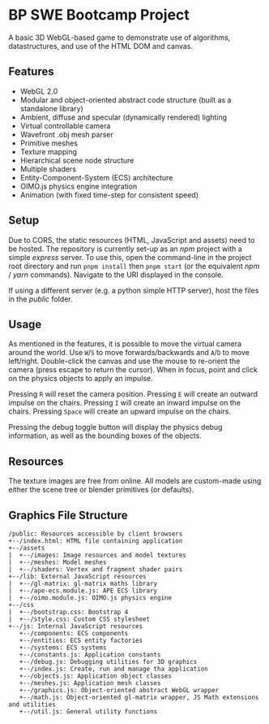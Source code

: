 # BP SWE Bootcamp Project

A basic 3D WebGL-based game to demonstrate use of algorithms, datastructures, and use of the HTML DOM and canvas.

## Features

- WebGL 2.0
- Modular and object-oriented abstract code structure (built as a standalone library)
- Ambient, diffuse and specular (dynamically rendered) lighting
- Virtual controllable camera
- Wavefront .obj mesh parser
- Primitive meshes
- Texture mapping
- Hierarchical scene node structure
- Multiple shaders
- Entity-Component-System (ECS) architecture
- OIMO.js physics engine integration
- Animation (with fixed time-step for consistent speed)

## Setup

Due to CORS, the static resources (HTML, JavaScript and assets) need to be hosted.
The repository is currently set-up as an _npm_ project with a simple _express_ server.
To use this, open the command-line in the project root directory and run `pnpm install` then `pnpm start` (or the equivalent _npm_ / _yarn_ commands).
Navigate to the URI displayed in the console.

If using a different server (e.g. a python simple HTTP server), host the files in the _public_ folder.

## Usage

As mentioned in the features, it is possible to move the virtual camera around the world.
Use `W`/`S` to move forwards/backwards and `A`/`D` to move left/right.
Double-click the canvas and use the mouse to re-orient the camera (press escape to return the cursor).
When in focus, point and click on the physics objects to apply an impulse.

Pressing `R` will reset the camera position.
Pressing `E` will create an outward impulse on the chairs.
Pressing `I` will create an inward impulse on the chairs.
Pressing `Space` will create an upward impulse on the chairs.

Pressing the debug toggle button will display the physics debug information, as well as the bounding boxes of the objects.

## Resources

The texture images are free from online. All models are custom-made using either the scene tree or blender primitives (or defaults).

## Graphics File Structure

```
/public: Resources accessible by client browsers
+--/index.html: HTML file containing application
+--/assets
|  +--/images: Image resources and model textures
|  +--/meshes: Model meshes
|  +--/shaders: Vertex and fragment shader pairs
+--/lib: External JavaScript resources
|  +--/gl-matrix: gl-matrix maths library
|  +--/ape-ecs.module.js: APE ECS library
|  +--/oimo.module.js: OIMO.js physics engine
+--/css
|  +--/bootstrap.css: Bootstrap 4
|  +--/style.css: Custom CSS stylesheet
+--/js: Internal JavaScript resources
   +--/components: ECS components
   +--/entities: ECS entity factories
   +--/systems: ECS systems
   +--/constants.js: Application constants
   +--/debug.js: Debugging utilities for 3D graphics
   +--/index.js: Create, run and manage tha application
   +--/objects.js: Application object classes
   +--/meshes.js: Application mesh classes
   +--/graphics.js: Object-oriented abstract WebGL wrapper
   +--/math.js: Object-oriented gl-matrix wrapper, JS Math extensions and utilities
   +--/util.js: General utility functions
```
